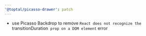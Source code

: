 ```yaml
---
'@toptal/picasso-drawer': patch
---
```


- use Picasso Backdrop to remove `React does not recognize the `transitionDuration` prop on a DOM element` error
